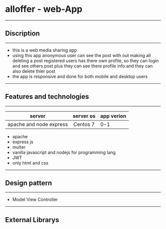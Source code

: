   # alloffer    - web-App                                                    
 
 ------------------------------------------------------

 ## Discription 
 -------------------------------------------------------
- this is a web media sharing app   
- using this app  anonymous user can see the post with out making all deleting a post
  registered users has there own profile, so they can login and see others post plus they can see there profile info and they 
  can also delete thier post 
- the app is responsive and done for both mobile and desktop users 

---

 ## Features  and technologies   
    
 -----------------------------------------------------

 
 |  server  | server os  | app verion  |
 | ---------------- |:-------------:| ----------  |
 |  apache and node express |  Centos 7          |      0-1    |

 
 
 - apache                                          
 - express js 
 - multer
 - vanilla javascript and nodejs  for programming lang 
 - JWT 
 - only html and css 
 


---------------------------------------------------------

## Design pattern 

---------------------------------------------------------

 - Model View Controller




-----------------------------------------------------------

## External Librarys 

